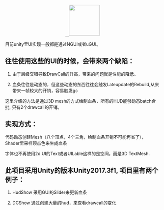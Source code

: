 <p align="center">
	 <a href="https://huailiang.github.io/">
	    <img src="https://huailiang.github.io/img/avatar-Alex.jpg" width="100" height="100">
     </a>
</p>

目前unity里UI实现一般都是通过NGUI或者uGUI。

## 往往使用这些的UI的时候，会带来两个缺陷：

1. 由于层级交错导致DrawCall的升高，带来的问题就是性能的降低。

2. 血条往往是动态的，但这些动态的东西往往会触发Lateupdate的Rebuild,从来带来一帧较大的开销，容易触发gc


这里介绍的方法是通过3D mesh的方式绘制血条，所有的HUD能够动态batch合批, 只有2个drawcall的开销。

## 实现方式：

代码动态创建Mesh（八个顶点，4个三角，绘制血条开销不可能再省了）， Shader里采样顶点色来生成血条

字体也不再使用2d UI的Text或者UILable这样的是空间，而是3D TextMesh.



## 此项目采用Unity的版本Unity2017.3f1, 项目里有两个例子：


1. HudShow 采用GUI的Slider来更新血条

2. DCShow  通过创建大量的hud，来查看drawcall的变化
